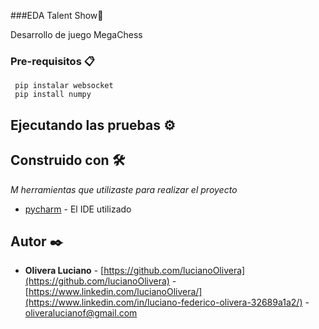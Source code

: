 ###EDA Talent Show🚀

Desarrollo de juego MegaChess

### Pre-requisitos 📋

```
 pip instalar websocket
 pip install numpy 
```


## Ejecutando las pruebas ⚙️


## Construido con 🛠️

_M herramientas que utilizaste para realizar el proyecto_

* [pycharm](https://www.jetbrains.com/es-es/pycharm/) - El IDE utilizado



## Autor ✒️

* **Olivera Luciano** - [https://github.com/lucianoOlivera](https://github.com/lucianoOlivera)
                      -[https://www.linkedin.com/lucianoOlivera/](https://www.linkedin.com/in/luciano-federico-olivera-32689a1a2/)
                      -[oliveralucianof@gmail.com]()
